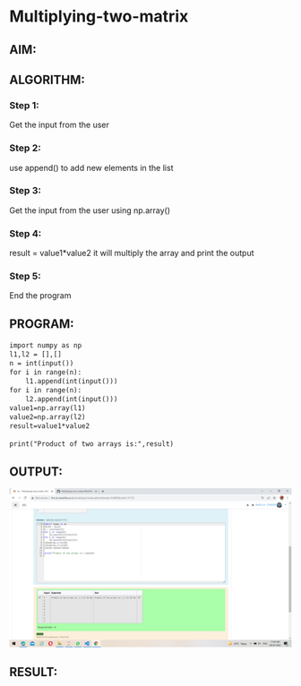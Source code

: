 # Multiplying-two-matrix

## AIM:

## ALGORITHM:
### Step 1:
Get the input from the user

### Step 2:
use append() to add new elements in the list

### Step 3:
Get the input from the user using np.array()

### Step 4:
result = value1*value2 it will multiply the array and print the output

### Step 5:
End the program

## PROGRAM: 
~~~
import numpy as np
l1,l2 = [],[]
n = int(input())
for i in range(n):
    l1.append(int(input()))
for i in range(n):
    l2.append(int(input()))
value1=np.array(l1)
value2=np.array(l2)
result=value1*value2

print("Product of two arrays is:",result)
~~~
    

## OUTPUT:
![output](https://github.com/ragulmani936/Multiplying-two-matrix/blob/main/Screenshot%20(57).png)


## RESULT:

